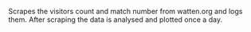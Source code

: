Scrapes the visitors count and match number from watten.org and logs them. 
After scraping the data is analysed and plotted once a day.
